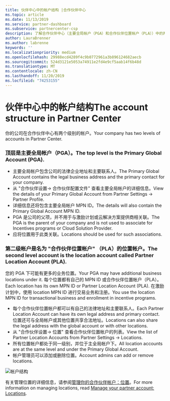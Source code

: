 ```yaml
---
title: 伙伴中心中的帐户结构 |合作伙伴中心
ms.topic: article
ms.date: 11/13/2019
ms.service: partner-dashboard
ms.subservice: partnercenter-csp
description: 了解合作伙伴中心（主要全局帐户（PGA）和合作伙伴位置帐户（PLA））中的两个帐户级别。
author: LauraBrenner
ms.author: labrenne
keywords: ''
ms.localizationpriority: medium
ms.openlocfilehash: 29988ecd4289f4c9b0772961a3b896124682aecb
ms.sourcegitcommit: 524d3121e5053a74911e2fd4e9cf5aab14f6b48d
ms.translationtype: MT
ms.contentlocale: zh-CN
ms.lasthandoff: 11/20/2019
ms.locfileid: "74253155"
---
```

# <a name="the-account-structure-in-partner-center"></a><span data-ttu-id="afa42-103">伙伴中心中的帐户结构</span><span class="sxs-lookup"><span data-stu-id="afa42-103">The account structure in Partner Center</span></span>

<span data-ttu-id="afa42-104">你的公司在合作伙伴中心有两个级别的帐户。</span><span class="sxs-lookup"><span data-stu-id="afa42-104">Your company has two levels of accounts in Partner Center.</span></span> 

### <a name="the-top-level-is-the-primary-global-account-pga"></a><span data-ttu-id="afa42-105">顶层是主要全局帐户（PGA）。</span><span class="sxs-lookup"><span data-stu-id="afa42-105">The top level is the Primary Global Account (PGA).</span></span>

- <span data-ttu-id="afa42-106">主要全局帐户包含公司的法律企业地址和主要联系人。</span><span class="sxs-lookup"><span data-stu-id="afa42-106">The Primary Global Account contains the legal business address and the primary contact for your company.</span></span> 
- <span data-ttu-id="afa42-107">从 "合作伙伴设置-> 合作伙伴配置文件" 查看主要全局帐户的详细信息。</span><span class="sxs-lookup"><span data-stu-id="afa42-107">View the details of your Primary Global Account from Partner Settings -> Partner Profile.</span></span>
- <span data-ttu-id="afa42-108">详细信息还将包含主要全局帐户 MPN ID。</span><span class="sxs-lookup"><span data-stu-id="afa42-108">The details will also contain the Primary Global Account MPN ID.</span></span> 
- <span data-ttu-id="afa42-109">PGA 是公司的父项，并不用于与激励计划或云解决方案提供商相关联。</span><span class="sxs-lookup"><span data-stu-id="afa42-109">The PGA is the parent of your company and is not used to associate for Incentives programs or Cloud Solution Provider.</span></span> 
- <span data-ttu-id="afa42-110">应将位置用于此类关联。</span><span class="sxs-lookup"><span data-stu-id="afa42-110">Locations should be used for such associations.</span></span>

### <a name="the-second-level-account-is-the-location-account-called-partner-location-account-pla"></a><span data-ttu-id="afa42-111">第二级帐户是名为 "合作伙伴位置帐户" （PLA）的位置帐户。</span><span class="sxs-lookup"><span data-stu-id="afa42-111">The second level account is the location account called Partner Location Account (PLA).</span></span>

<span data-ttu-id="afa42-112">您的 PGA 下可能有更多的业务位置。</span><span class="sxs-lookup"><span data-stu-id="afa42-112">Your PGA may have additional business locations under it.</span></span> <span data-ttu-id="afa42-113">每个位置都有自己的 MPN ID 或合作伙伴位置帐户（PLA）。</span><span class="sxs-lookup"><span data-stu-id="afa42-113">Each location has its own MPN ID or Partner Location Account (PLA).</span></span> <span data-ttu-id="afa42-114">在激励计划中，使用 location MPN ID 进行交易业务和注册。</span><span class="sxs-lookup"><span data-stu-id="afa42-114">You use the location MPN ID for transactional business and enrollment in incentive programs.</span></span>

- <span data-ttu-id="afa42-115">每个合作伙伴位置帐户都可以有自己的法律地址和主要联系人。</span><span class="sxs-lookup"><span data-stu-id="afa42-115">Each Partner Location Account can have its own legal address and primary contact.</span></span> <span data-ttu-id="afa42-116">位置还可与全局帐户或其他位置共享合法地址。</span><span class="sxs-lookup"><span data-stu-id="afa42-116">Locations can also share the legal address with the global account or with other locations.</span></span>
- <span data-ttu-id="afa42-117">从 "合作伙伴设置-> 位置" 查看合作伙伴位置帐户的列表。</span><span class="sxs-lookup"><span data-stu-id="afa42-117">View the list of Partner Location Accounts from Partner Settings -> Locations.</span></span>
- <span data-ttu-id="afa42-118">所有位置帐户都处于同一级别，并位于主全局帐户下。</span><span class="sxs-lookup"><span data-stu-id="afa42-118">All location accounts are at the same level and under the Primary Global Account.</span></span>
- <span data-ttu-id="afa42-119">帐户管理员可以添加或删除位置。</span><span class="sxs-lookup"><span data-stu-id="afa42-119">Account admins can add or remove locations.</span></span>

![帐户结构](images/accountstructure.png)

<span data-ttu-id="afa42-121">有关管理位置的详细信息，请参阅[管理你的合作伙伴帐户：位置](manage-locations.md)。</span><span class="sxs-lookup"><span data-stu-id="afa42-121">For more information on managing locations, read [Manage your partner account: Locations](manage-locations.md).</span></span> 




















